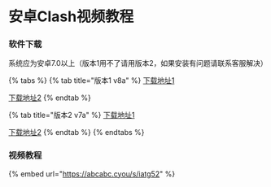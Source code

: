 # 安卓Clash视频教程

### 软件下载

系统应为安卓7.0以上（版本1用不了请用版本2，如果安装有问题请联系客服解决）

{% tabs %}
{% tab title="版本1 v8a" %}
[下载地址1](https://flie.netv2.top/s/v5gl7p)

[下载地址2](https://airnet.lanzoui.com/iAbHvq8jsub)
{% endtab %}

{% tab title="版本2 v7a" %}
[下载地址1](https://flie.netv2.top/s/y4otw1)

[下载地址2](https://airnet.lanzoui.com/id9q6q8jsxe)
{% endtab %}
{% endtabs %}

### 视频教程

{% embed url="https://abcabc.cyou/s/iatg52" %}
